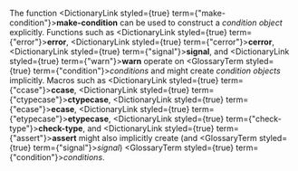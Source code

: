  



The function <DictionaryLink styled={true} term={"make-condition"}><b>make-condition</b></DictionaryLink> can be used to construct a *condition object* explicitly. Functions such as <DictionaryLink styled={true} term={"error"}><b>error</b></DictionaryLink>, <DictionaryLink styled={true} term={"cerror"}><b>cerror</b></DictionaryLink>, <DictionaryLink styled={true} term={"signal"}><b>signal</b></DictionaryLink>, and <DictionaryLink styled={true} term={"warn"}><b>warn</b></DictionaryLink> operate on <GlossaryTerm styled={true} term={"condition"}><i>conditions</i></GlossaryTerm> and might create *condition objects* implicitly. Macros such as <DictionaryLink styled={true} term={"ccase"}><b>ccase</b></DictionaryLink>, <DictionaryLink styled={true} term={"ctypecase"}><b>ctypecase</b></DictionaryLink>, <DictionaryLink styled={true} term={"ecase"}><b>ecase</b></DictionaryLink>, <DictionaryLink styled={true} term={"etypecase"}><b>etypecase</b></DictionaryLink>, <DictionaryLink styled={true} term={"check-type"}><b>check-type</b></DictionaryLink>, and <DictionaryLink styled={true} term={"assert"}><b>assert</b></DictionaryLink> might also implicitly create (and <GlossaryTerm styled={true} term={"signal"}><i>signal</i></GlossaryTerm>) <GlossaryTerm styled={true} term={"condition"}><i>conditions</i></GlossaryTerm>. 



